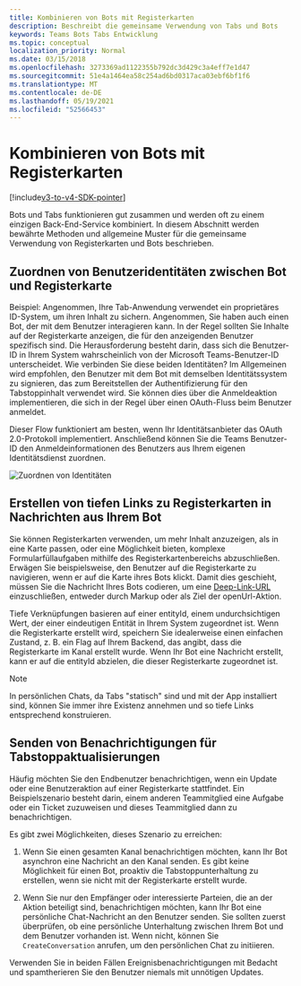 ```yaml
---
title: Kombinieren von Bots mit Registerkarten
description: Beschreibt die gemeinsame Verwendung von Tabs und Bots
keywords: Teams Bots Tabs Entwicklung
ms.topic: conceptual
localization_priority: Normal
ms.date: 03/15/2018
ms.openlocfilehash: 3273369ad1122355b792dc3d429c3a4eff7e1d47
ms.sourcegitcommit: 51e4a1464ea58c254ad6bd0317aca03ebf6bf1f6
ms.translationtype: MT
ms.contentlocale: de-DE
ms.lasthandoff: 05/19/2021
ms.locfileid: "52566453"
---
```

# <a name="combine-bots-with-tabs"></a>Kombinieren von Bots mit Registerkarten

[!include[v3-to-v4-SDK-pointer](~/includes/v3-to-v4-pointer-bots.md)]

Bots und Tabs funktionieren gut zusammen und werden oft zu einem einzigen Back-End-Service kombiniert. In diesem Abschnitt werden bewährte Methoden und allgemeine Muster für die gemeinsame Verwendung von Registerkarten und Bots beschrieben.

## <a name="associating-user-identities-across-bot-and-tab"></a>Zuordnen von Benutzeridentitäten zwischen Bot und Registerkarte

Beispiel: Angenommen, Ihre Tab-Anwendung verwendet ein proprietäres ID-System, um ihren Inhalt zu sichern. Angenommen, Sie haben auch einen Bot, der mit dem Benutzer interagieren kann. In der Regel sollten Sie Inhalte auf der Registerkarte anzeigen, die für den anzeigenden Benutzer spezifisch sind. Die Herausforderung besteht darin, dass sich die Benutzer-ID in Ihrem System wahrscheinlich von der Microsoft Teams-Benutzer-ID unterscheidet. Wie verbinden Sie diese beiden Identitäten?
Im Allgemeinen wird empfohlen, den Benutzer mit dem Bot mit demselben Identitätssystem zu signieren, das zum Bereitstellen der Authentifizierung für den Tabstoppinhalt verwendet wird. Sie können dies über die Anmeldeaktion implementieren, die sich in der Regel über einen OAuth-Fluss beim Benutzer anmeldet.

Dieser Flow funktioniert am besten, wenn Ihr Identitätsanbieter das OAuth 2.0-Protokoll implementiert. Anschließend können Sie die Teams Benutzer-ID den Anmeldeinformationen des Benutzers aus Ihrem eigenen Identitätsdienst zuordnen.

   ![Zuordnen von Identitäten](~/assets/images/bots/associating_contexts.png)

## <a name="constructing-deep-links-to-tabs-in-messages-from-your-bot"></a>Erstellen von tiefen Links zu Registerkarten in Nachrichten aus Ihrem Bot

Sie können Registerkarten verwenden, um mehr Inhalt anzuzeigen, als in eine Karte passen, oder eine Möglichkeit bieten, komplexe Formularfüllaufgaben mithilfe des Registerkartenbereichs abzuschließen. Erwägen Sie beispielsweise, den Benutzer auf die Registerkarte zu navigieren, wenn er auf die Karte ihres Bots klickt. Damit dies geschieht, müssen Sie die Nachricht Ihres Bots codieren, um eine [Deep-Link-URL](~/concepts/build-and-test/deep-links.md) einzuschließen, entweder durch Markup oder als Ziel der openUrl-Aktion.

Tiefe Verknüpfungen basieren auf einer entityId, einem undurchsichtigen Wert, der einer eindeutigen Entität in Ihrem System zugeordnet ist. Wenn die Registerkarte erstellt wird, speichern Sie idealerweise einen einfachen Zustand, z. B. ein Flag auf Ihrem Backend, das angibt, dass die Registerkarte im Kanal erstellt wurde. Wenn Ihr Bot eine Nachricht erstellt, kann er auf die entityId abzielen, die dieser Registerkarte zugeordnet ist.

> [!NOTE]
> In persönlichen Chats, da Tabs "statisch" sind und mit der App installiert sind, können Sie immer ihre Existenz annehmen und so tiefe Links entsprechend konstruieren.

## <a name="sending-notifications-for-tab-updates"></a>Senden von Benachrichtigungen für Tabstoppaktualisierungen

Häufig möchten Sie den Endbenutzer benachrichtigen, wenn ein Update oder eine Benutzeraktion auf einer Registerkarte stattfindet. Ein Beispielszenario besteht darin, einem anderen Teammitglied eine Aufgabe oder ein Ticket zuzuweisen und dieses Teammitglied dann zu benachrichtigen.

Es gibt zwei Möglichkeiten, dieses Szenario zu erreichen:

1. Wenn Sie einen gesamten Kanal benachrichtigen möchten, kann Ihr Bot asynchron eine Nachricht an den Kanal senden. Es gibt keine Möglichkeit für einen Bot, proaktiv die Tabstoppunterhaltung zu erstellen, wenn sie nicht mit der Registerkarte erstellt wurde.

2. Wenn Sie nur den Empfänger oder interessierte Parteien, die an der Aktion beteiligt sind, benachrichtigen möchten, kann Ihr Bot eine persönliche Chat-Nachricht an den Benutzer senden. Sie sollten zuerst überprüfen, ob eine persönliche Unterhaltung zwischen Ihrem Bot und dem Benutzer vorhanden ist. Wenn nicht, können Sie `CreateConversation` anrufen, um den persönlichen Chat zu initiieren.

Verwenden Sie in beiden Fällen Ereignisbenachrichtigungen mit Bedacht und spamtherieren Sie den Benutzer niemals mit unnötigen Updates.

